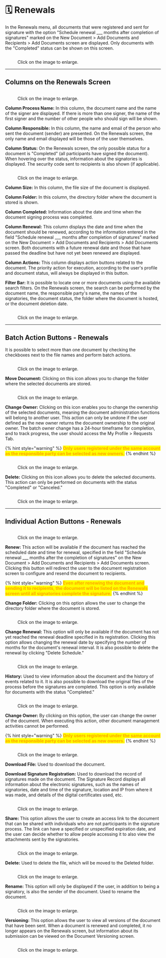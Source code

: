 # 🗓️ Renewals

In the Renewals menu, all documents that were registered and sent for signature with the option "Schedule renewal \_\_\_ months after completion of signatures" marked on the New Document > Add Documents and Recipients > Add Documents screen are displayed. Only documents with the "Completed" status can be shown on this screen.

<figure><img src="../.gitbook/assets/01 (1) (1).png" alt=""><figcaption><p>Click on the image to enlarge.</p></figcaption></figure>

***

## Columns on the Renewals Screen&#x20;

<figure><img src="../.gitbook/assets/02 (1) (1).png" alt=""><figcaption><p>Click on the image to enlarge.</p></figcaption></figure>

**Column Process Name:** In this column, the document name and the name of the signer are displayed. If there is more than one signer, the name of the first signer and the number of other people who should sign will be shown.&#x20;

**Column Responsible:** In this column, the name and email of the person who sent the document (sender) are presented. On the Renewals screen, the only name and email displayed will be those of the user themselves.&#x20;

**Column Status:** On the Renewals screen, the only possible status for a document is "Completed" (all participants have signed the document). When hovering over the status, information about the signatories is displayed. The security code sent to recipients is also shown (if applicable).&#x20;

<figure><img src="../.gitbook/assets/03 (1).png" alt=""><figcaption><p>Click on the image to enlarge.</p></figcaption></figure>

**Column Size:** In this column, the file size of the document is displayed.&#x20;

**Column Folder:** In this column, the directory folder where the document is stored is shown.&#x20;

**Column Completed:** Information about the date and time when the document signing process was completed.&#x20;

**Column Renewal:** This column displays the date and time when the document should be renewed, according to the information entered in the field "Schedule renewal \_\_\_ months after completion of signatures" marked on the New Document > Add Documents and Recipients > Add Documents screen. Both documents with a future renewal date and those that have passed the deadline but have not yet been renewed are displayed.&#x20;

**Column Actions:** This column displays action buttons related to the document. The priority action for execution, according to the user's profile and document status, will always be displayed in this button.&#x20;

**Filter Bar:** It is possible to locate one or more documents using the available search filters. On the Renewals screen, the search can be performed by the document name, the responsible party's name, the names of the signatories, the document status, the folder where the document is hosted, or the document deletion date.&#x20;

<figure><img src="../.gitbook/assets/04 (1).png" alt=""><figcaption><p>Click on the image to enlarge.</p></figcaption></figure>

***

## Batch Action Buttons - Renewals&#x20;

It is possible to select more than one document by checking the checkboxes next to the file names and perform batch actions.&#x20;

<figure><img src="../.gitbook/assets/15 (1).png" alt=""><figcaption><p>Click on the image to enlarge.</p></figcaption></figure>

**Move Document:** Clicking on this icon allows you to change the folder where the selected documents are stored.&#x20;

<figure><img src="../.gitbook/assets/06 (1) (1).png" alt=""><figcaption><p>Click on the image to enlarge.</p></figcaption></figure>

**Change Owner:** Clicking on this icon enables you to change the ownership of the selected documents, meaning the document administration functions will belong to another user. This action can only be undone if the user defined as the new owner returns the document ownership to the original owner. The batch owner change has a 24-hour timeframe for completion, and to track progress, the user should access the My Profile > Requests Tab.&#x20;

{% hint style="warning" %}
<mark style="color:orange;">**Only users registered under the same account as the responsible party can be selected as new owners.**</mark>&#x20;
{% endhint %}

<figure><img src="../.gitbook/assets/09 (1).png" alt=""><figcaption><p>Click on the image to enlarge.</p></figcaption></figure>

**Delete:** Clicking on this icon allows you to delete the selected documents. This action can only be performed on documents with the status "Completed" or "Canceled."

<figure><img src="../.gitbook/assets/12 (1).png" alt=""><figcaption><p>Click on the image to enlarge.</p></figcaption></figure>

***

## Individual Action Buttons - Renewals&#x20;

<figure><img src="../.gitbook/assets/05 (1).png" alt=""><figcaption><p>Click on the image to enlarge.</p></figcaption></figure>

**Renew:** This action will be available if the document has reached the scheduled date and time for renewal, specified in the field "Schedule renewal \_\_\_ months after the completion of signatures" on the New Document > Add Documents and Recipients > Add Documents screen. Clicking this button will redirect the user to the document registration screen to configure and resend the document to recipients.&#x20;

{% hint style="warning" %}
<mark style="color:orange;">**Even after renewing the document and sending it to recipients, the document will be listed on the Renewals screen until all signatories complete the signature.**</mark>&#x20;
{% endhint %}

**Change Folder:** Clicking on this option allows the user to change the directory folder where the document is stored.&#x20;

<figure><img src="../.gitbook/assets/06 (1) (1).png" alt=""><figcaption><p>Click on the image to enlarge.</p></figcaption></figure>

**Change Renewal:** This option will only be available if the document has not yet reached the renewal deadline specified in its registration. Clicking this option allows changing the renewal date by specifying the number of months for the document's renewal interval. It is also possible to delete the renewal by clicking "Delete Schedule."&#x20;

<figure><img src="../.gitbook/assets/07 (1).png" alt=""><figcaption><p>Click on the image to enlarge.</p></figcaption></figure>

**History:** Used to view information about the document and the history of events related to it. It is also possible to download the original files of the process before the signatures are completed. This option is only available for documents with the status "Completed."&#x20;

<figure><img src="../.gitbook/assets/08 (1).png" alt=""><figcaption><p>Click on the image to enlarge.</p></figcaption></figure>

**Change Owner:** By clicking on this option, the user can change the owner of the document. When executing this action, other document management activities cannot be performed.&#x20;

{% hint style="warning" %}
<mark style="color:orange;">**Only users registered under the same account as the responsible party can be selected as new owners.**</mark>&#x20;
{% endhint %}

<figure><img src="../.gitbook/assets/09 (1).png" alt=""><figcaption><p>Click on the image to enlarge.</p></figcaption></figure>

**Download File:** Used to download the document.&#x20;

**Download Signature Registration:** Used to download the record of signatures made on the document. The Signature Record displays all information about the electronic signatures, such as the names of signatories, date and time of the signature, location and IP from where it was made, and details of the digital certificates used, etc.&#x20;

<figure><img src="../.gitbook/assets/10 (1).png" alt=""><figcaption><p>Click on the image to enlarge.</p></figcaption></figure>

**Share:** This option allows the user to create an access link to the document that can be shared with individuals who are not participants in the signature process. The link can have a specified or unspecified expiration date, and the user can decide whether to allow people accessing it to also view the attachments sent by the signatories.&#x20;

<figure><img src="../.gitbook/assets/11 (1).png" alt=""><figcaption><p>Click on the image to enlarge.</p></figcaption></figure>

**Delete:** Used to delete the file, which will be moved to the Deleted folder.&#x20;

<figure><img src="../.gitbook/assets/12 (1) (1).png" alt=""><figcaption><p>Click on the image to enlarge.</p></figcaption></figure>

**Rename:** This option will only be displayed if the user, in addition to being a signatory, is also the sender of the document. Used to rename the document.&#x20;

<figure><img src="../.gitbook/assets/14 (1).png" alt=""><figcaption><p>Click on the image to enlarge.</p></figcaption></figure>

**Versioning:** This option allows the user to view all versions of the document that have been sent. When a document is renewed and completed, it no longer appears on the Renewals screen, but information about its submission can be viewed on the Document Versioning screen.&#x20;

<figure><img src="../.gitbook/assets/13 (6).png" alt=""><figcaption><p>Click on the image to enlarge.</p></figcaption></figure>
